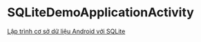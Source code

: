 # SQLiteDemoApplicationActivity
<a href="https://ngocminhtran.com/2018/11/14/lap-trinh-co-so-du-lieu-trong-android-phan-1/">Lập trình cơ sở dữ liệu Android với SQLite</a>
